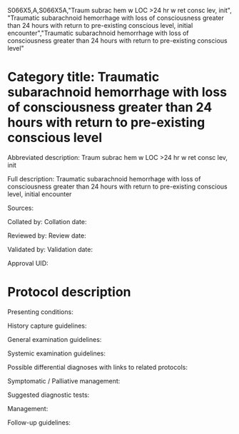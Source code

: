 S066X5,A,S066X5A,"Traum subrac hem w LOC >24 hr w ret consc lev, init", "Traumatic subarachnoid hemorrhage with loss of consciousness greater than 24 hours with return to pre-existing conscious level, initial encounter","Traumatic subarachnoid hemorrhage with loss of consciousness greater than 24 hours with return to pre-existing conscious level"
# Category title: Traumatic subarachnoid hemorrhage with loss of consciousness greater than 24 hours with return to pre-existing conscious level

Abbreviated description: Traum subrac hem w LOC >24 hr w ret consc lev, init

Full description: Traumatic subarachnoid hemorrhage with loss of consciousness greater than 24 hours with return to pre-existing conscious level, initial encounter

Sources:

Collated by:
Collation date:

Reviewed by:
Review date:

Validated by:
Validation date:

Approval UID:

# Protocol description

Presenting conditions:

History capture guidelines:

General examination guidelines:

Systemic examination guidelines:

Possible differential diagnoses with links to related protocols:

Symptomatic / Palliative management:

Suggested diagnostic tests:

Management:

Follow-up guidelines:

